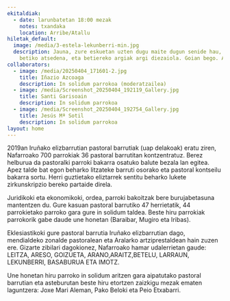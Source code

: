```yaml
---
ekitaldiak:
  - date: larunbatetan 18:00 mezak
    notes: txandaka
    location: Arribe/Atallu
hiletak_default:
  image: /media/3-estela-lekunberri-min.jpg
  description: Jauna, zure eskuetan uzten dugu maite dugun senide hau, emaiozu
    betiko atsedena, eta betiereko argiak argi diezaiola. Goian bego. Amen
collaborators:
  - image: /media/20250404_171601-2.jpg
    title: Iñazio Azcoaga
    description: In solidum parrokoa (moderatzailea)
  - image: /media/Screenshot_20250404_192119_Gallery.jpg
    title: Santi Garisoain
    description: In solidum parrokoa
  - image: /media/Screenshot_20250404_192754_Gallery.jpg
    title: Jesús Mª Sotil
    description: In solidum parrokoa
layout: home
---
```

2019an Iruñako elizbarrutian pastoral barrutiak (uap delakoak) eratu ziren, Nafarroako 700 parrokiak 36 pastoral barrutitan kontzentratuz. Berez helburua da pastoralki parroki bakarra osatuko balute bezala lan egitea. Apez talde bat egon beharko litzateke barruti osorako eta pastoral kontseilu bakarra sortu. Herri guztietako eliztarrek sentitu beharko lukete zirkunskripzio bereko partaide direla.

Juridikoki eta ekonomikoki, ordea, parroki bakoitzak bere burujabetasuna mantentzen du. Gure kasuan pastoral barrutiko 47 herrietatik, 44 parrokietako parroko gara gure in solidum taldea. Beste hiru parrokiak parrokorik gabe daude une honetan (Baraibar, Mugiro eta Iribas).

Eklesiastikoki gure pastoral barrutia Iruñako elizbarrutian dago, mendialdeko zonalde pastoralean eta Aralarko artziprestaldean hain zuzen ere. Gizarte zibilari dagokionez, Nafarroako hamar udalerrietan gaude: LEITZA, ARESO, GOIZUETA, ARANO,ARAITZ,BETELU, LARRAUN, LEKUNBERRI, BASABURUA ETA IMOTZ.

Une honetan hiru parroko in solidum aritzen gara aipatutako pastoral barrutian eta asteburutan beste hiru etortzen zaizkigu mezak ematen laguntzera: Joxe Mari Aleman, Pako Beloki eta Peio Etxabarri.